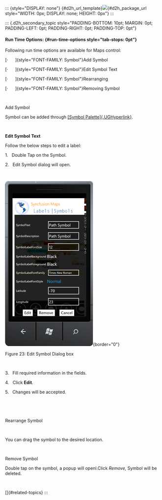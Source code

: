 ::: {style="DISPLAY: none"}
[](ms-xhelp:///?Id=d2h_url_template){#d2h_url_template}![](!package_url!){#d2h_package_url style="WIDTH: 0px; DISPLAY: none; HEIGHT: 0px"}
:::

::: {.d2h_secondary_topic style="PADDING-BOTTOM: 10pt; MARGIN: 0pt; PADDING-LEFT: 0pt; PADDING-RIGHT: 0pt; PADDING-TOP: 0pt"}
#### Run Time Options: {#run-time-options style="tab-stops: 0pt"}

Following run time options are available for Maps control:

[·      ]{style="FONT-FAMILY: Symbol"}Add Symbol

[·      ]{style="FONT-FAMILY: Symbol"}Edit Symbol Text

[·      ]{style="FONT-FAMILY: Symbol"}Rearranging

[·      ]{style="FONT-FAMILY: Symbol"}Removing Symbol

 

Add Symbol

Symbol can be added through [[Symbol Palette]{.UGHyperlink}](ms-xhelp:///?Id=b19f910c-29e3-4e73-86a2-575122081468).  

 

**Edit Symbol** **Text**

Follow the below steps to edit a label:

1.   Double Tap on the Symbol.

2.   Edit Symbol dialog will open.

 

![](ImagesExt/image75_24.png){border="0"}

Figure 23: Edit Symbol Dialog box

 

3.   Fill required information in the fields.

4.   Click **Edit**.

5.   Changes will be accepted.

 

 

Rearrange Symbol

 

You can drag the symbol to the desired location.

 

Remove Symbol

Double tap on the symbol, a popup will openl.Click *Remove,* Symbol will be deleted.

 

[]{#related-topics}
:::
